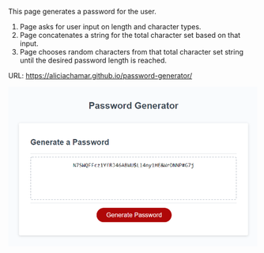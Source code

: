 This page generates a password for the user. 

1. Page asks for user input on length and character types. 
2. Page concatenates a string for the total character set based on that input. 
3. Page chooses random characters from that total character set string until the desired password length is reached.

URL: https://aliciachamar.github.io/password-generator/

![Screenshot](https://github.com/aliciachamar/password-generator/blob/main/screenshot.PNG)